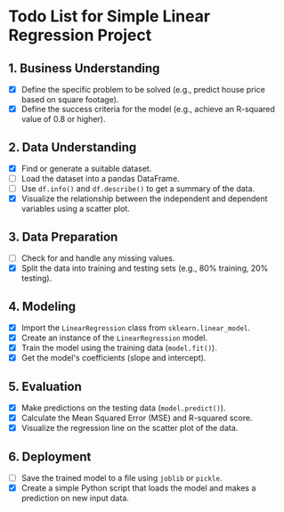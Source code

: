 # Todo List for Simple Linear Regression Project

## 1. Business Understanding
- [x] Define the specific problem to be solved (e.g., predict house price based on square footage).
- [x] Define the success criteria for the model (e.g., achieve an R-squared value of 0.8 or higher).

## 2. Data Understanding
- [x] Find or generate a suitable dataset.
- [ ] Load the dataset into a pandas DataFrame.
- [ ] Use `df.info()` and `df.describe()` to get a summary of the data.
- [x] Visualize the relationship between the independent and dependent variables using a scatter plot.

## 3. Data Preparation
- [ ] Check for and handle any missing values.
- [x] Split the data into training and testing sets (e.g., 80% training, 20% testing).

## 4. Modeling
- [x] Import the `LinearRegression` class from `sklearn.linear_model`.
- [x] Create an instance of the `LinearRegression` model.
- [x] Train the model using the training data (`model.fit()`).
- [x] Get the model's coefficients (slope and intercept).

## 5. Evaluation
- [x] Make predictions on the testing data (`model.predict()`).
- [x] Calculate the Mean Squared Error (MSE) and R-squared score.
- [x] Visualize the regression line on the scatter plot of the data.

## 6. Deployment
- [ ] Save the trained model to a file using `joblib` or `pickle`.
- [x] Create a simple Python script that loads the model and makes a prediction on new input data.
